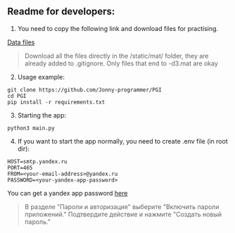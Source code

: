 ## Readme for developers:

1) You need to copy the following link and download files for practising.

[Data files](https://disk.yandex.ru/d/YRy6chw4OumnOw)

> Download all the files directly in the /static/mat/ folder, they are already added to .gitignore.
> Only files that end to -d3.mat are okay

2) Usage example:

```
git clone https://github.com/Jonny-programmer/PGI
cd PGI
pip install -r requirements.txt
```
3) Starting the app:
```commandline
python3 main.py
```
4) If you want to start the app normally, you need to create .env file (in root dir):
```commandline
HOST=smtp.yandex.ru
PORT=465
FROM=<your-email-address>@yandex.ru
PASSWORD=<your-yandex-app-password>
```
You can get a yandex app password [here](https://passport.yandex.ru/profile/)
> В разделе "Пароли и авторизация" выберите "Включить пароли приложений."
> Подтвердите действие и нажмите "Создать новый пароль."
